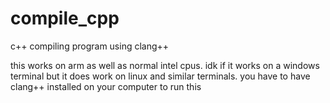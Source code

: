 # compile_cpp
c++ compiling program using clang++

this works on arm as well as normal intel cpus. idk if it works on a windows terminal but it does work on linux and similar terminals. you have to have clang++ installed on your computer to run this
